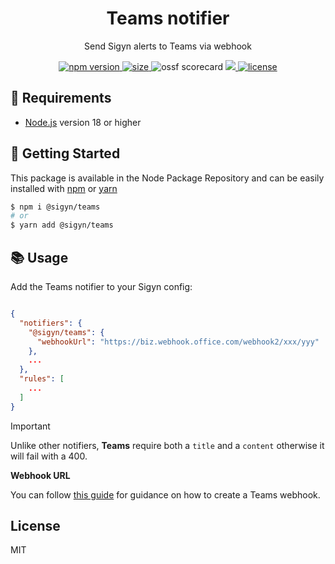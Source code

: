 <p align="center"><h1 align="center">
  Teams notifier
</h1></p>

<p align="center">
  Send Sigyn alerts to Teams via webhook
</p>

<p align="center">
  <a href="https://github.com/MyUnisoft/sigyn/src/teams">
    <img src="https://img.shields.io/github/package-json/v/MyUnisoft/sigyn/main/src/teams?style=for-the-badge&label=version" alt="npm version">
  </a>
  <a href="https://github.com/MyUnisoft/sigyn/src/teams">
    <img src="https://img.shields.io/bundlephobia/min/@sigyn/teams?style=for-the-badge" alt="size">
  </a>
    <img src="https://api.securityscorecards.dev/projects/github.com/MyUnisoft/sigyn/badge?style=for-the-badge" alt="ossf scorecard">
  </a>
  <a href="https://github.com/MyUnisoft/sigyn/tree/main/src/teams">
    <img src="https://img.shields.io/github/actions/workflow/status/MyUnisoft/sigyn/teams.yml?style=for-the-badge">
  </a>
  <a href="https://github.com/MyUnisoft/sigyn/tree/main/src/LICENSE">
    <img src="https://img.shields.io/github/license/MyUnisoft/sigyn?style=for-the-badge" alt="license">
  </a>
</p>

## 🚧 Requirements

- [Node.js](https://nodejs.org/en/) version 18 or higher

## 🚀 Getting Started

This package is available in the Node Package Repository and can be easily installed with [npm](https://doc.npmjs.com/getting-started/what-is-npm) or [yarn](https://yarnpkg.com)

```bash
$ npm i @sigyn/teams
# or
$ yarn add @sigyn/teams
```

## 📚 Usage

Add the Teams notifier to your Sigyn config:

```json

{
  "notifiers": {
    "@sigyn/teams": {
      "webhookUrl": "https://biz.webhook.office.com/webhook2/xxx/yyy"
    },
    ...
  },
  "rules": [
    ...
  ]
}
```

> [!IMPORTANT]
> Unlike other notifiers, **Teams** require both a `title` and a `content` otherwise it will fail with a 400.

**Webhook URL**

You can follow [this guide](https://learn.microsoft.com/en-us/microsoftteams/platform/webhooks-and-connectors/how-to/add-incoming-webhook?tabs=dotnet#create-incoming-webhooks-1s) for guidance on how to create a Teams webhook.

## License
MIT
